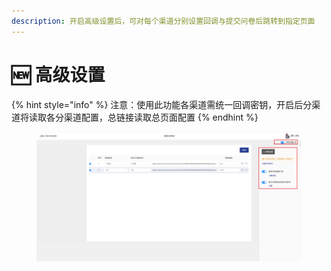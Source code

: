 ```yaml
---
description: 开启高级设置后，可对每个渠道分别设置回调与提交问卷后跳转到指定页面
---
```


# 🆕 高级设置

{% hint style="info" %}
注意：使用此功能各渠道需统一回调密钥，开启后分渠道将读取各分渠道配置，总链接读取总页面配置
{% endhint %}

<figure><img src="../../.gitbook/assets/image (1) (1) (1) (1) (1) (1) (1) (1) (1) (1).png" alt=""><figcaption></figcaption></figure>
